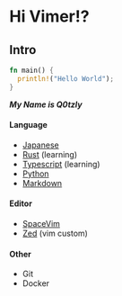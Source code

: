 # Hi Vimer!?

<h2>Intro</h2>


```rust
fn main() {
  println!("Hello World");
}
```


***My Name is Q0tzly***

<h4>Language</h4>

  - [Japanese](https://tsunagarujp.bunka.go.jp/?lang_id=EN)
  - [Rust](https://www.rust-lang.org/) (learning)
  - [Typescript](https://www.typescriptlang.org) (learning)
  - [Python](https://www.python.jp/)
  - [Markdown](https://daringfireball.net/projects/markdown/)

<h4>Editor</h4>

  - [SpaceVim](https://spacevim.org/)
  - [Zed](https://zed.dev/) (vim custom)

<h4>Other</h4>

  - Git
  - Docker
